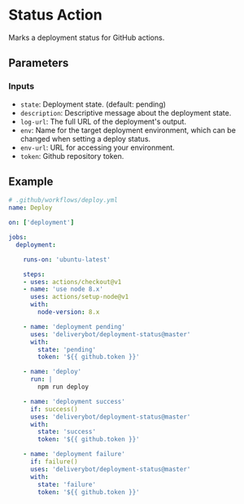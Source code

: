 # Status Action

Marks a deployment status for GitHub actions.

## Parameters

### Inputs

- `state`: Deployment state. (default: pending)
- `description`: Descriptive message about the deployment state.
- `log-url`: The full URL of the deployment's output.
- `env`: Name for the target deployment environment, which can be changed when setting a deploy status.
- `env-url`: URL for accessing your environment.
- `token`: Github repository token.

## Example

```yaml
# .github/workflows/deploy.yml
name: Deploy

on: ['deployment']

jobs:
  deployment:

    runs-on: 'ubuntu-latest'

    steps:
    - uses: actions/checkout@v1
    - name: 'use node 8.x'
      uses: actions/setup-node@v1
      with:
        node-version: 8.x

    - name: 'deployment pending'
      uses: 'deliverybot/deployment-status@master'
      with:
        state: 'pending'
        token: '${{ github.token }}'

    - name: 'deploy'
      run: |
        npm run deploy

    - name: 'deployment success'
      if: success()
      uses: 'deliverybot/deployment-status@master'
      with:
        state: 'success'
        token: '${{ github.token }}'

    - name: 'deployment failure'
      if: failure()
      uses: 'deliverybot/deployment-status@master'
      with:
        state: 'failure'
        token: '${{ github.token }}'
```
